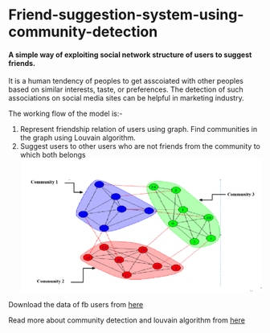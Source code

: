 # Friend-suggestion-system-using-community-detection
#### A simple way of exploiting social network structure of users to suggest friends.
It is a human tendency of peoples to get asscoiated with other peoples based on similar interests, taste, or preferences. The detection of such associations on social media sites can be helpful in marketing industry.

The working flow of the model is:-
1. Represent friendship relation of users using graph. Find communities in the graph using Louvain algorithm. 
2. Suggest users to other users who are not friends from the community to which both belongs
![Example](community_eg.PNG)



Download the data of fb users from [here](http://konect.uni-koblenz.de/networks/ego-facebook)

Read more about community detection and louvain algorithm from [here](https://arxiv.org/pdf/0803.0476.pdf)
